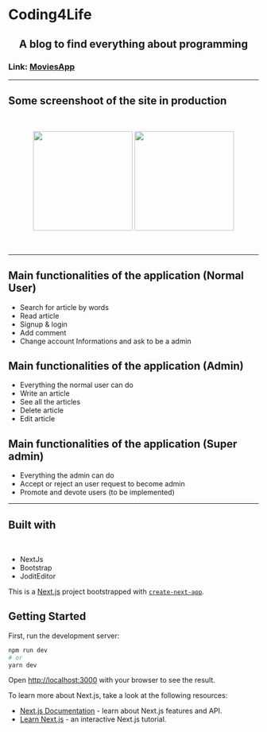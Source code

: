 # Coding4Life

<h2 align="center">A blog to find everything about programming</h2>

### Link: [MoviesApp](https://coding4life.org)

---

## Some screenshoot of the site in production

<br/>

<p align="center">
<img src="https://lh4.googleusercontent.com/n09GEBdXDMJZxxBwgLZmMiNBlf141IJPJPHau7inZviiUn58-_zxY0Mq-AbPA8KdTlY=w2400" width="200px" styles="padding-top:10px"/>
<img src="https://lh6.googleusercontent.com/CL3VHJ-LS17iUlx8s30vHGbqnUxKkTmkoT8CjbpdW5rec7JWaWBGPb1vWtJmAxyYGbs=w2400" width="200px" styles="padding-top:10px"/>

</p>

<br/>

---

## Main functionalities of the application (Normal User)

- Search for article by words
- Read article
- Signup & login
- Add comment
- Change account Informations and ask to be a admin

## Main functionalities of the application (Admin)

- Everything the normal user can do 
- Write an article
- See all the articles
- Delete article
- Edit article

## Main functionalities of the application (Super admin)

- Everything the admin can do 
- Accept or reject an user request to become admin
- Promote and devote users (to be implemented)


<hr/>

<h2>Built with</h2>

<br/>

- NextJs
- Bootstrap
- JoditEditor















This is a [Next.js](https://nextjs.org/) project bootstrapped with [`create-next-app`](https://github.com/vercel/next.js/tree/canary/packages/create-next-app).

## Getting Started

First, run the development server:

```bash
npm run dev
# or
yarn dev
```

Open [http://localhost:3000](http://localhost:3000) with your browser to see the result.

To learn more about Next.js, take a look at the following resources:

- [Next.js Documentation](https://nextjs.org/docs) - learn about Next.js features and API.
- [Learn Next.js](https://nextjs.org/learn) - an interactive Next.js tutorial.

